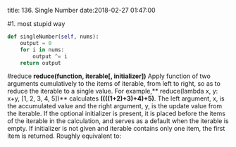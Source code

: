 title: 136. Single Number
date:2018-02-27 01:47:00

#1. most stupid way
```python
def singleNumber(self, nums):
    output = 0
    for i in nums:
        output ^= i
    return output
```

#reduce
**reduce(function, iterable[, initializer])**
Apply function of two arguments cumulatively to the items of iterable, from left to right, so as to reduce the iterable to a single value. For example,** reduce(lambda x, y: x+y, [1, 2, 3, 4, 5])** calculates **((((1+2)+3)+4)+5)**. The left argument, x, is the accumulated value and the right argument, y, is the update value from the iterable. If the optional initializer is present, it is placed before the items of the iterable in the calculation, and serves as a default when the iterable is empty. If initializer is not given and iterable contains only one item, the first item is returned. Roughly equivalent to: